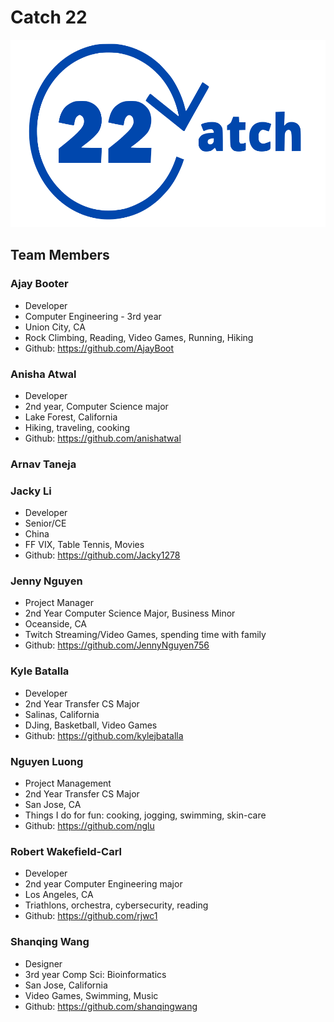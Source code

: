 # Catch 22

<img src="branding/cse110logo.svg" width="1500" height="300">


## Team Members

### Ajay Booter
- Developer
- Computer Engineering - 3rd year
- Union City, CA
- Rock Climbing, Reading, Video Games, Running, Hiking
- Github: https://github.com/AjayBoot

### Anisha Atwal
- Developer
- 2nd year, Computer Science major
- Lake Forest, California
- Hiking, traveling, cooking
- Github: https://github.com/anishatwal

### Arnav Taneja

### Jacky Li
- Developer
- Senior/CE
- China
- FF VIX, Table Tennis, Movies
- Github: https://github.com/Jacky1278

### Jenny Nguyen
- Project Manager
- 2nd Year Computer Science Major, Business Minor
- Oceanside, CA
- Twitch Streaming/Video Games, spending time with family
- Github: https://github.com/JennyNguyen756

### Kyle Batalla
- Developer
- 2nd Year Transfer CS Major
- Salinas, California
- DJing, Basketball, Video Games
- Github: https://github.com/kylejbatalla

### Nguyen Luong
- Project Management
- 2nd Year Transfer CS Major
- San Jose, CA
- Things I do for fun: cooking, jogging, swimming, skin-care 
- Github: https://github.com/nglu

### Robert Wakefield-Carl
- Developer
- 2nd year Computer Engineering major
- Los Angeles, CA
- Triathlons, orchestra, cybersecurity, reading
- Github: https://github.com/rjwc1

### Shanqing Wang
- Designer
- 3rd year Comp Sci: Bioinformatics
- San Jose, California
- Video Games, Swimming, Music
- Github: https://github.com/shanqingwang


